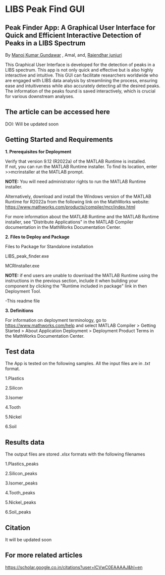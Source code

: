 # LIBS Peak Find GUI
## Peak Finder App: A Graphical User Interface for Quick and Efficient Interactive Detection of Peaks in a LIBS Spectrum

By [Manoj Kumar Gundawar](http://www.acrhem.org/manoj.html) , Amal, and, [Rajendhar junjuri](https://scholar.google.co.in/citations?user=BRu_wuAAAAAJ&hl=en)

This Graphical User Interface is developed for the detection of peaks in a LIBS spectrum. This app is not only quick and effective but is also highly interactive and intuitive. This GUI can facilitate researchers worldwide who are engaged with LIBS data analysis by streamlining the process, ensuring ease and intuitiveness while also accurately detecting all the desired peaks.  The information of the peaks found is saved interactively, which is crucial for various downstream analyses. 

## The article can be accessed here
DOI: Will be updated soon

## Getting Started and Requirements 

**1. Prerequisites for Deployment**

Verify that version 9.12 (R2022a) of the MATLAB Runtime is installed.   
If not, you can run the MATLAB Runtime installer.
To find its location, enter >>mcrinstaller at the MATLAB prompt.

**NOTE:** You will need administrator rights to run the MATLAB Runtime installer. 

Alternatively, download and install the Windows version of the MATLAB Runtime for R2022a 
from the following link on the MathWorks website: https://www.mathworks.com/products/compiler/mcr/index.html
   
For more information about the MATLAB Runtime and the MATLAB Runtime installer, see 
"Distribute Applications" in the MATLAB Compiler documentation in the MathWorks Documentation Center.

**2. Files to Deploy and Package**

Files to Package for Standalone installation

LIBS_peak_finder.exe

MCRInstaller.exe 

**NOTE:** if end users are unable to download the MATLAB Runtime using the instructions in the previous section, include it when building your component by clicking the "Runtime included in package" link in then Deployment Tool.

-This readme file 

**3. Definitions**

For information on deployment terminology, go to
https://www.mathworks.com/help and select MATLAB Compiler >
Getting Started > About Application Deployment >
Deployment Product Terms in the MathWorks Documentation
Center.

## Test data
The App is tested on the following samples. All the input files are in _.txt_ format.

1.Plastics

2.Silicon

3.Isomer

4.Tooth

5.Nickel

6.Soil

## Results data
The output files are stored _.xlsx_ formats with the following filenames

1.Plastics_peaks

2.Silicon_peaks

3.Isomer_peaks

4.Tooth_peaks

5.Nickel_peaks

6.Soil_peaks

## Citation
It will be updated soon

## For more related articles
https://scholar.google.co.in/citations?user=lCVwC0EAAAAJ&hl=en
